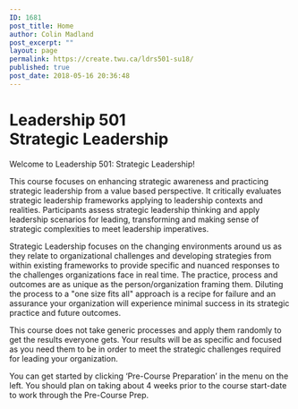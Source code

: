 ```yaml
---
ID: 1681
post_title: Home
author: Colin Madland
post_excerpt: ""
layout: page
permalink: https://create.twu.ca/ldrs501-su18/
published: true
post_date: 2018-05-16 20:36:48
---
```

<!--themify_builder_static--><h1>Leadership 501<br />Strategic Leadership</h1>
 <p>Welcome to Leadership 501: Strategic Leadership!</p> <p>This course focuses on enhancing strategic awareness and practicing strategic leadership from a value based perspective. It critically evaluates strategic leadership frameworks applying to leadership contexts and realities. Participants assess strategic leadership thinking and apply leadership scenarios for leading, transforming and making sense of strategic complexities to meet leadership imperatives.</p> <p>Strategic Leadership focuses on the changing environments around us as they relate to organizational challenges and developing strategies from within existing frameworks to provide specific and nuanced responses to the challenges organizations face in real time. The practice, process and outcomes are as unique as the person/organization framing them. Diluting the process to a "one size fits all" approach is a recipe for failure and an assurance your organization will experience minimal success in its strategic practice and future outcomes.</p> <p>This course does not take generic processes and apply them randomly to get the results everyone gets. Your results will be as specific and focused as you need them to be in order to meet the strategic challenges required for leading your organization.</p> <p>You can get started by clicking &#8216;Pre-Course Preparation&#8217; in the menu on the left. You should plan on taking about 4 weeks prior to the course start-date to work through the Pre-Course Prep.</p><!--/themify_builder_static-->
